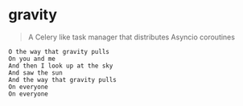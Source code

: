 # gravity
> A Celery like task manager that distributes Asyncio coroutines

```
O the way that gravity pulls
On you and me
And then I look up at the sky
And saw the sun
And the way that gravity pulls
On everyone
On everyone
```